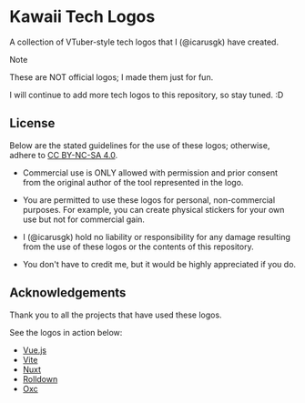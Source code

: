 # Kawaii Tech Logos

A collection of VTuber-style tech logos that I (@icarusgk) have created.

> [!NOTE]
> These are NOT official logos; I made them just for fun.

I will continue to add more tech logos to this repository, so stay tuned. :D

## License

Below are the stated guidelines for the use of these logos; otherwise, adhere to [CC BY-NC-SA 4.0](https://creativecommons.org/licenses/by-nc-sa/4.0/).

- Commercial use is ONLY allowed with permission and prior consent from the original author of the tool represented in the logo.

- You are permitted to use these logos for personal, non-commercial purposes. For example, you can create physical stickers for your own use but not for commercial gain.

- I (@icarusgk) hold no liability or responsibility for any damage resulting from the use of these logos or the contents of this repository.

- You don't have to credit me, but it would be highly appreciated if you do.

## Acknowledgements

Thank you to all the projects that have used these logos.

See the logos in action below:

- [Vue.js](https://vuejs.org/?uwu)
- [Vite](https://vitejs.dev/?uwu)
- [Nuxt](https://nuxt.com/?uwu)
- [Rolldown](https://rolldown.rs/?uwu)
- [Oxc](https://oxc-project.github.io/)
